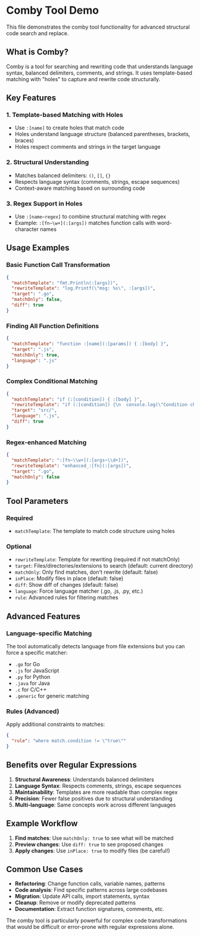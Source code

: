 # Comby Tool Demo

This file demonstrates the comby tool functionality for advanced structural code search and replace.

## What is Comby?

Comby is a tool for searching and rewriting code that understands language syntax, balanced delimiters, comments, and strings. It uses template-based matching with "holes" to capture and rewrite code structurally.

## Key Features

### 1. Template-based Matching with Holes
- Use `:[name]` to create holes that match code
- Holes understand language structure (balanced parentheses, brackets, braces)
- Holes respect comments and strings in the target language

### 2. Structural Understanding
- Matches balanced delimiters: `()`, `[]`, `{}`
- Respects language syntax (comments, strings, escape sequences)
- Context-aware matching based on surrounding code

### 3. Regex Support in Holes
- Use `:[name~regex]` to combine structural matching with regex
- Example: `:[fn~\w+](:[args])` matches function calls with word-character names

## Usage Examples

### Basic Function Call Transformation
```json
{
  "matchTemplate": "fmt.Println(:[args])",
  "rewriteTemplate": "log.Printf(\"msg: %s\", :[args])",
  "target": ".go",
  "matchOnly": false,
  "diff": true
}
```

### Finding All Function Definitions
```json
{
  "matchTemplate": "function :[name](:[params]) { :[body] }",
  "target": ".js",
  "matchOnly": true,
  "language": ".js"
}
```

### Complex Conditional Matching
```json
{
  "matchTemplate": "if (:[condition]) { :[body] }",
  "rewriteTemplate": "if (:[condition]) {\n  console.log(\"Condition checked\");\n  :[body]\n}",
  "target": "src/",
  "language": ".js",
  "diff": true
}
```

### Regex-enhanced Matching
```json
{
  "matchTemplate": ":[fn~\\w+](:[args~\\d+])",
  "rewriteTemplate": "enhanced_:[fn](:[args])",
  "target": ".go",
  "matchOnly": false
}
```

## Tool Parameters

### Required
- `matchTemplate`: The template to match code structure using holes

### Optional
- `rewriteTemplate`: Template for rewriting (required if not matchOnly)
- `target`: Files/directories/extensions to search (default: current directory)
- `matchOnly`: Only find matches, don't rewrite (default: false)
- `inPlace`: Modify files in place (default: false)
- `diff`: Show diff of changes (default: false)
- `language`: Force language matcher (.go, .js, .py, etc.)
- `rule`: Advanced rules for filtering matches

## Advanced Features

### Language-specific Matching
The tool automatically detects language from file extensions but you can force a specific matcher:
- `.go` for Go
- `.js` for JavaScript
- `.py` for Python
- `.java` for Java
- `.c` for C/C++
- `.generic` for generic matching

### Rules (Advanced)
Apply additional constraints to matches:
```json
{
  "rule": "where match.condition != \"true\""
}
```

## Benefits over Regular Expressions

1. **Structural Awareness**: Understands balanced delimiters
2. **Language Syntax**: Respects comments, strings, escape sequences
3. **Maintainability**: Templates are more readable than complex regex
4. **Precision**: Fewer false positives due to structural understanding
5. **Multi-language**: Same concepts work across different languages

## Example Workflow

1. **Find matches**: Use `matchOnly: true` to see what will be matched
2. **Preview changes**: Use `diff: true` to see proposed changes
3. **Apply changes**: Use `inPlace: true` to modify files (be careful!)

## Common Use Cases

- **Refactoring**: Change function calls, variable names, patterns
- **Code analysis**: Find specific patterns across large codebases
- **Migration**: Update API calls, import statements, syntax
- **Cleanup**: Remove or modify deprecated patterns
- **Documentation**: Extract function signatures, comments, etc.

The comby tool is particularly powerful for complex code transformations that would be difficult or error-prone with regular expressions alone.